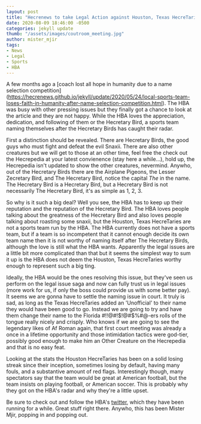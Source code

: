 ```yaml
---
layout: post
title: "Hecrenews to take Legal Action against Houston, Texas HecreTaries"
date: 2020-08-09 18:46:00 -0500
categories: jekyll update
thumb: "/assets/images/coutroom_meeting.jpg"
author: mister_mjir
tags:
- News
- Legal
- Sports
- HBA
---
```


A few months ago a [coach lost all hope in humanity due to a name selection competition]
(https://hecrenews.github.io/jekyll/update/2020/05/24/local-sports-team-loses-faith-in-humanity-after-name-selection-competition.html). The HBA was busy with other
pressing issues but they finally got a chance to look at the article and they are not happy. While the HBA loves the appreciation, dedication, and following of them
or the Hecretary Bird, a sports team naming themselves after the Hecretary Birds has caught their radar.

First a distinction should be revealed. There are Hecretary Birds, the good guys who must fight and defeat the evil Snaxii. There are also other creatures but we
will get to those at an other time, feel free the check out the Hecrepedia at your latest convienence (stay here a while...), hold up, the Hecrepedia isn't updated to
show the other creatures, nevermind. Anywho, out of the Hecretary Birds there are the Airplane Pigeons, the Lesser Zecretary Bird, and The Hecretary Bird, notice the
capital *The* in the name. The Hecretary Bird is a Hecretary Bird, but a Hecretary Bird is not necessarily The Hecretary Bird, it's as simple as 1, 2, 3.

So why is it such a big deal? Well you see, the HBA has to keep up their reputation and the reputation of the Hecretary Bird. The HBA loves people talking about the
greatness of the Hecretary Bird and also loves people talking about roasting some snaxii, but the Houston, Texas HecreTaries are not a sports team run by the HBA. The
HBA currently does not have a sports team, but if a team is so incompetent that it cannot enough decide its own team name then it is not worthy of naming itself after
The Hecretary Birds, although the love is still what the HBA wants. Apparently the legal issues are a little bit more complicated than that but it seems the simplest
way to sum it up is the HBA does not deem the Houston, Texas HecreTaries worthy enough to represent such a big ting.

Ideally, the HBA would be the ones resolving this issue, but they've seen us perform on the legal issue saga and now can fully trust us in legal issues (more work for
us, if only the boss could provide us with some better pay). It seems we are gonna have to settle the naming issue in court. It truly is sad, as long as the Texas
HecreTaries added an 'Unofficial' to their name they would have been good to go. Instead we are going to try and have them change their name to the
Florida #$!$!@#$%#@-ers. I don't know about you but personally Florida #$!$!@#$%#@-ers rolls of the tongue really nicely and crisply. Who knows if we are going to see
the legendary likes of Af Roman again, that first court meeting was already a once in a lifetime opportunity and those intimidation tactics were god-tier, possibly
good enough to make him an Other Creature on the Hecrepedia and that is no easy feat.

Looking at the stats the Houston HecreTaries has been on a solid losing streak since their inception, sometimes losing by default, having many fouls, and a substantive
amount of red flags. Interestingly though, many spectators say that the team would be great at American football, but the team insists on playing football, or
American soccer. This is probably why they got on the HBA's radar and why they're a little upset.

Be sure to check out and follow the HBA's [twitter](https://twitter.com/hecretary), which they have been running for a while. Great stuff right there. Anywho, this
has been Mister Mjir, popping in and popping out.
